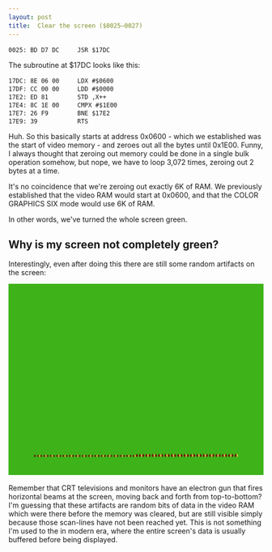 ```yaml
---
layout: post
title:  Clear the screen ($0025—0027)
---
```


```
0025: BD D7 DC     JSR $17DC
```

The subroutine at $17DC looks like this:

```
17DC: 8E 06 00     LDX #$0600
17DF: CC 00 00     LDD #$0000
17E2: ED 81        STD ,X++ 
17E4: 8C 1E 00     CMPX #$1E00
17E7: 26 F9        BNE $17E2
17E9: 39           RTS
```

Huh. So this basically starts at address 0x0600 - which we established was the start of video memory - and zeroes out all the bytes until 0x1E00. Funny, I always thought that zeroing out memory could be done in a single bulk operation somehow, but nope, we have to loop 3,072 times, zeroing out 2 bytes at a time.

It's no coincidence that we're zeroing out exactly 6K of RAM. We previously established that the video RAM would start at 0x0600, and that the COLOR GRAPHICS SIX mode would use 6K of RAM.

In other words, we've turned the whole screen green.

## Why is my screen not completely green?
Interestingly, even after doing this there are still some random artifacts on the screen:

![Random artifacts after screen clear](../images/Random_artifacts_after_clear_video_0025.png)

Remember that CRT televisions and monitors have an electron gun that fires horizontal beams at the screen, moving back and forth from top-to-bottom? I'm guessing that these artifacts are random bits of data in the video RAM which were there before the memory was cleared, but are still visible simply because those scan-lines have not been reached yet. This is not something I'm used to the in modern era, where the entire screen's data is usually buffered before being displayed.
